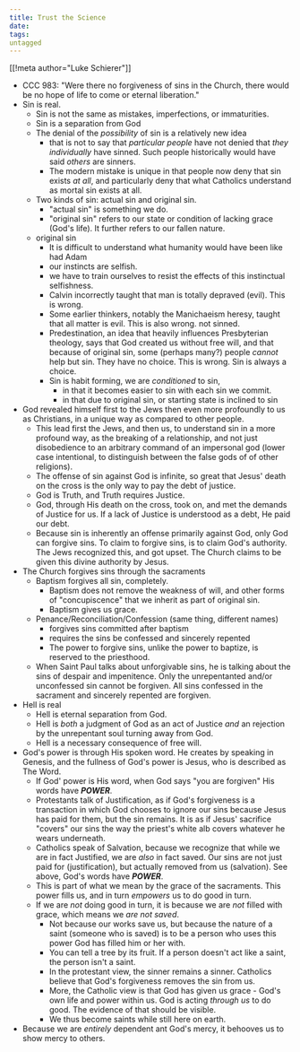 ```yaml
---
title: Trust the Science
date: 
tags:
untagged
---
```

[[!meta author="Luke Schierer"]]

* CCC 983: "Were there no forgiveness of sins in the Church, there would be no
  hope of life to come or eternal liberation." 
* Sin is real.
  * Sin is not the same as mistakes, imperfections, or immaturities. 
  * Sin is a separation from God
  * The denial of the *possibility* of sin is a relatively new idea
    * that is not to say that *particular people* have not denied that *they
      individually* have sinned.  Such people historically would have said
      *others* are sinners. 
    * The modern mistake is unique in that people now deny that sin exists *at
      all*, and particularly deny that what Catholics understand as mortal sin
      exists at all. 
  * Two kinds of sin: actual sin and original sin. 
    * "actual sin" is something we do.
    * "original sin" refers to our state or condition of lacking grace (God's
      life). It further refers to our fallen nature.
  * original sin
    * It is difficult to understand what humanity would have been like had Adam
    * our instincts are selfish. 
    * we have to train ourselves to resist the effects of this instinctual
      selfishness. 
    * Calvin incorrectly taught that man is totally depraved (evil).  This is
      wrong.
    * Some earlier thinkers, notably the Manichaeism heresy, taught that all
      matter is evil. This is also wrong. 
      not sinned. 
    * Predestination, an idea that heavily influences Presbyterian theology,
      says that God created us without free will, and that because of original
      sin, some (perhaps many?) people *cannot* help but sin.  They have no
      choice. This is wrong. Sin is always a choice. 
    * Sin is habit forming, we are *conditioned* to sin, 
      * in that it becomes easier to sin with each sin we commit. 
      * in that due to original sin, or starting state is inclined to sin 
* God revealed himself first to the Jews then even more profoundly to us as
  Christians, in a unique way as compared to other people.
  * This lead first the Jews, and then us, to understand sin in a more
    profound way, as the breaking of a relationship, and not just disobedience
    to an arbitrary command of an impersonal god (lower case intentional, to
    distinguish between the false gods of of other religions). 
  * The offense of sin against God is infinite, so great that Jesus' death on
    the cross is the only way to pay the debt of justice. 
  * God is Truth, and Truth requires Justice. 
  * God, through His death on the cross, took on, and met the demands of
    Justice for us.  If a lack of Justice is understood as a debt, He paid our
    debt. 
  * Because sin is inherently an offense primarily against God, only God can
    forgive sins.  To claim to forgive sins, is to claim God's authority.  The
    Jews recognized this, and got upset.  The Church claims to be given this
    divine authority by Jesus. 
* The Church forgives sins through the sacraments
  * Baptism forgives all sin, completely. 
    * Baptism does not remove the weakness of will, and other forms of
      "concupiscence" that we inherit as part of original sin. 
    * Baptism gives us grace.
  * Penance/Reconciliation/Confession (same thing, different names)
    * forgives sins committed after baptism
    * requires the sins be confessed and sincerely repented
    * The power to forgive sins, unlike the power to baptize, is reserved to the
      priesthood. 
  * When Saint Paul talks about unforgivable sins, he is talking about the sins
    of despair and impenitence.  Only the unrepentanted and/or unconfessed sin
    cannot be forgiven.  All sins confessed in the sacrament and sincerely
    repented are forgiven. 
* Hell is real
  * Hell is eternal separation from God. 
  * Hell is *both* a judgment of God as an act of Justice *and* an rejection
    by the unrepentant soul turning away from God.
  * Hell is a necessary consequence of free will. 
* God's power is through His spoken word.  He creates by speaking in Genesis,
  and the fullness of God's power is Jesus, who is described as The Word.
  * If God' power is His word, when God says "you are forgiven" His words have
    _**POWER**_.
  * Protestants talk of Justification, as if God's forgiveness is a transaction
    in which God chooses to ignore our sins because Jesus has paid for them, but
    the sin remains.  It is as if Jesus' sacrifice "covers" our sins the way the
    priest's white alb covers whatever he wears underneath.  
  * Catholics speak of Salvation, because we recognize that while we are in fact
    Justified, we are *also* in fact saved.  Our sins are not just paid for
    (justification), but actually removed from us (salvation).  See above, God's
    words have _**POWER**_.
  * This is part of what we mean by the grace of the sacraments.  This power
    fills us, and in turn *empowers* us to do good in turn. 
  * If we are *not* doing good in turn, it is because we are *not* filled with
    grace, which means we *are not saved*.  
    * Not because our works save us, but  because the nature of a saint (someone
      who is saved) is to be a person who uses this power God has filled him or
      her with.
    * You can tell a tree by its fruit.  If a person doesn't act like a saint,
      the person isn't a saint.  
    * In the protestant view, the sinner remains a sinner.  Catholics believe
      that God's forgiveness removes the sin from us.
    * More, the Catholic view is that God has given us grace - God's own life
      and power within us.  God is acting *through us* to do good.  The evidence
      of that should be visible.
    * We thus become saints while still here on earth.  
* Because we are *entirely* dependent ant God's mercy, it behooves us to show
  mercy to others. 
